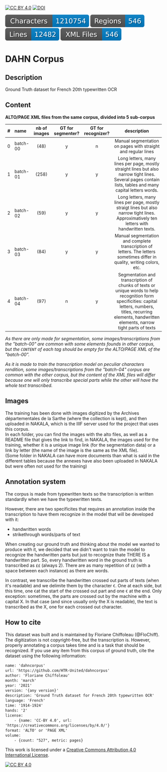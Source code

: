 [![CC BY 4.0][cc-by-shield]][cc-by] [![DOI](https://zenodo.org/badge/351362868.svg)](https://zenodo.org/badge/latestdoi/351362868)


![characters badge](badges/characters.svg) ![regions badge](badges/regions.svg) ![lines badge](badges/lines.svg) ![files badge](badges/files.svg) 

# DAHN Corpus
## Description
Ground Truth dataset for French 20th typewritten OCR

## Content
**ALTO/PAGE XML files from the same corpus, divided into 5 sub-corpus**

| # | name | nb of images | GT for segmenter? | GT for recognizer? | description |
| --- | :---- | :---: | :---: | :---: | :---: |
| 0 | batch-00 | (48) | y | n | Manual segmentation on pages with straight and regular lines |
| 1 | batch-01 | (258) | y | y | Long letters, many lines per page, mostly straight lines but also narrow tight lines. Several pages contain lists, tables and many capital letters words. |
| 2 | batch-02 | (59) | y | y | Long letters, many lines per page, mostly straigt lines but also narrow tight lines. Approximatively ten letters with handwritten texts. |
| 3 | batch-03 | (84) | y | y | Manual segmentation and complete transcription of letters. The letters sometimes differ in quality, writing colors, etc. |
| 4 | batch-04 | (97) | n | y | Segmentation and transcription of chunks of texts or unique words to help recognition form specificities: capital letters, numbers, titles, recurring elements, handwritten elements, narrow tight parts of texts |

*As there are only made for segmentation, some images/transcriptions from the "batch-00" are common with some elements founds in other corpus, but the `CONTENT` of each tag should be empty for the ALTO/PAGE XML of the "batch-00".*

*As it is made to train the transcription model on peculiar characters rendition, some images/transcriptions from the "batch-04" corpus are common with the other corpus, but the content of the XML files will differ because one will only transcribe special parts while the other will have the whole text transcribed.*

## Images
The training has been done with images digitized by the Archives départementales de la Sarthe (where the collection is kept), and then uploaded in NAKALA, which is the IIIF server used for the project that uses this corpus.  
In each folder, you can find the images with the alto files, as well as a README file that gives the link to find, in NAKALA, the images used for the training, whether it is a unique image link (for the segmentation data) or a link by letter (the name of the image is the same as the XML file).  
(Some folder in NAKALA can have more documents than what is said in the different tables because the annexes have also been uploaded in NAKALA but were often not used for the training)

## Annotation system
The corpus is made from typewritten texts so the transcription is written standardly when we have the typewritten texts.

However, there are two specificites that requires an annotation inside the transcription to have them recognize in the model that will be developed with it:
- handwritten words
- strikethrough words/parts of text

When creating our ground truth and thinking about the model we wanted to produce with it, we decided that we didn't want to train the model to recognize the handwritten parts but just to recognize thate THERE IS a handwritten part. So, every handwritten word in the ground truth is transcribed as `££` (always 2). There are as many repetition of `££` (with a space between each instance) as there are words.

In contrast, we transcribe the handwritten crossed out parts of texts (when it's readable) and we delimite them by the character `€`. One at each side, but this time, one `€`at the start of the crossed out part and one `€` at the end. Only exception: sometimes, the parts are crossed out by the machine with a capital X. In that case (and since usually only the X is readable), the text is transcribed as the X, one for each crossed out character.

## How to cite

This dataset was built and is maintained by Floriane Chiffoleau (@FloChiff). The digitization is not copyright-free, but the transcription is. However, properly annotating a corpus takes time and is a task that should be recognized. If you use any item from this corpus of ground truth, cite the dataset using the following information:

```
name: 'dahncorpus'
url: 'https://github.com/HTR-United/dahncorpus'
author: 'Floriane Chiffoleau'
month: 'march'
year: '2021'
version: '{any version}'
description: 'Ground Truth dataset for French 20th typewritten OCR'
language: 'French'
time: '1914-1924'
hands: '2'
license:
    - {name: 'CC-BY 4.0', url: 'https://creativecommons.org/licenses/by/4.0/'}
format: 'ALTO' or 'PAGE XML'
volume:
    - {count: "527", metric: pages}
```

This work is licensed under a
[Creative Commons Attribution 4.0 International License][cc-by].

[![CC BY 4.0][cc-by-image]][cc-by]

[cc-by]: http://creativecommons.org/licenses/by/4.0/
[cc-by-image]: https://i.creativecommons.org/l/by/4.0/88x31.png
[cc-by-shield]: https://img.shields.io/badge/License-CC%20BY%204.0-lightgrey.svg

